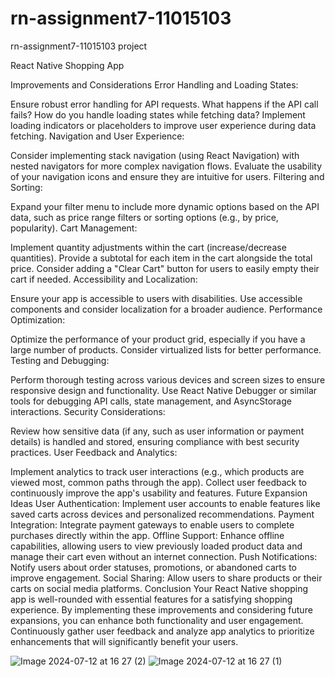 # rn-assignment7-11015103
rn-assignment7-11015103 project

React Native Shopping App

Improvements and Considerations
Error Handling and Loading States:

Ensure robust error handling for API requests. What happens if the API call fails? How do you handle loading states while fetching data?
Implement loading indicators or placeholders to improve user experience during data fetching.
Navigation and User Experience:

Consider implementing stack navigation (using React Navigation) with nested navigators for more complex navigation flows.
Evaluate the usability of your navigation icons and ensure they are intuitive for users.
Filtering and Sorting:

Expand your filter menu to include more dynamic options based on the API data, such as price range filters or sorting options (e.g., by price, popularity).
Cart Management:

Implement quantity adjustments within the cart (increase/decrease quantities).
Provide a subtotal for each item in the cart alongside the total price.
Consider adding a "Clear Cart" button for users to easily empty their cart if needed.
Accessibility and Localization:

Ensure your app is accessible to users with disabilities. Use accessible components and consider localization for a broader audience.
Performance Optimization:

Optimize the performance of your product grid, especially if you have a large number of products. Consider virtualized lists for better performance.
Testing and Debugging:

Perform thorough testing across various devices and screen sizes to ensure responsive design and functionality.
Use React Native Debugger or similar tools for debugging API calls, state management, and AsyncStorage interactions.
Security Considerations:

Review how sensitive data (if any, such as user information or payment details) is handled and stored, ensuring compliance with best security practices.
User Feedback and Analytics:

Implement analytics to track user interactions (e.g., which products are viewed most, common paths through the app).
Collect user feedback to continuously improve the app's usability and features.
Future Expansion Ideas
User Authentication: Implement user accounts to enable features like saved carts across devices and personalized recommendations.
Payment Integration: Integrate payment gateways to enable users to complete purchases directly within the app.
Offline Support: Enhance offline capabilities, allowing users to view previously loaded product data and manage their cart even without an internet connection.
Push Notifications: Notify users about order statuses, promotions, or abandoned carts to improve engagement.
Social Sharing: Allow users to share products or their carts on social media platforms.
Conclusion
Your React Native shopping app is well-rounded with essential features for a satisfying shopping experience. By implementing these improvements and considering future expansions, you can enhance both functionality and user engagement. Continuously gather user feedback and analyze app analytics to prioritize enhancements that will significantly benefit your users.




![Image 2024-07-12 at 16 27 (2)](https://github.com/user-attachments/assets/74bb0618-54d0-4ffb-9b1f-343ba24aaf33)
![Image 2024-07-12 at 16 27 (1)](https://github.com/user-attachments/assets/fc9cfb21-ec89-4b8e-9a0b-460385cb2fec)





